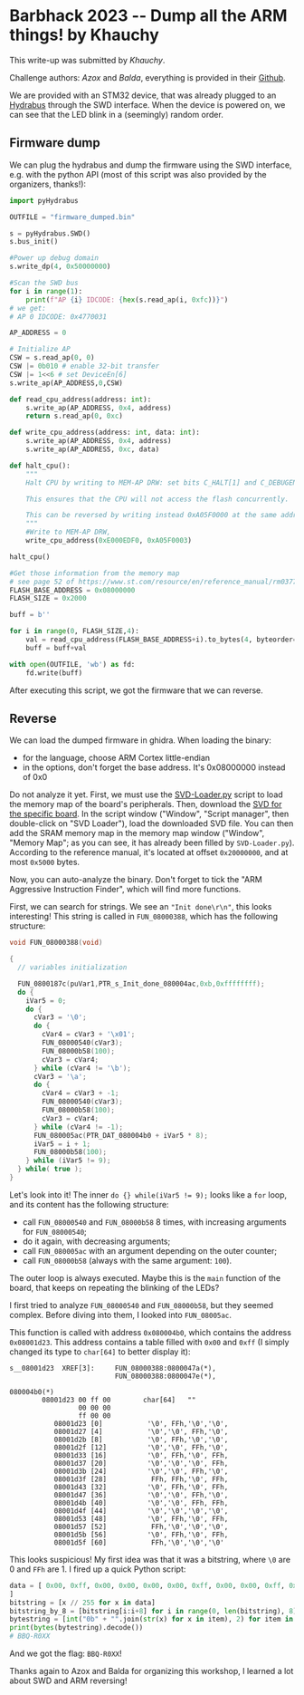 # Barbhack 2023 -- Dump all the ARM things! by Khauchy

This write-up was submitted by *Khauchy*.

Challenge authors: *Azox* and *Balda*, everything is provided in their [Github](https://github.com/0x8008135/talks/tree/main/23-barbhack/).

We are provided with an STM32 device, that was already plugged to an [Hydrabus](https://hydrabus.com/) through the SWD interface.
When the device is powered on, we can see that the LED blink in a (seemingly) random order.

## Firmware dump

We can plug the hydrabus and dump the firmware using the SWD interface, e.g. with the python API (most of this script was also provided by the organizers, thanks!):

```python
import pyHydrabus

OUTFILE = "firmware_dumped.bin"

s = pyHydrabus.SWD()
s.bus_init()

#Power up debug domain
s.write_dp(4, 0x50000000)

#Scan the SWD bus
for i in range(1):
    print(f"AP {i} IDCODE: {hex(s.read_ap(i, 0xfc))}")
# we get:
# AP 0 IDCODE: 0x4770031

AP_ADDRESS = 0

# Initialize AP
CSW = s.read_ap(0, 0)
CSW |= 0b010 # enable 32-bit transfer
CSW |= 1<<6 # set DeviceEn[6]
s.write_ap(AP_ADDRESS,0,CSW)

def read_cpu_address(address: int):
    s.write_ap(AP_ADDRESS, 0x4, address)
    return s.read_ap(0, 0xc)

def write_cpu_address(address: int, data: int):
    s.write_ap(AP_ADDRESS, 0x4, address)
    s.write_ap(AP_ADDRESS, 0xc, data)

def halt_cpu():
    """
    Halt CPU by writing to MEM-AP DRW: set bits C_HALT[1] and C_DEBUGEN[0]

    This ensures that the CPU will not access the flash concurrently.

    This can be reversed by writing instead 0xA05F0000 at the same address.
    """
    #Write to MEM-AP DRW, 
    write_cpu_address(0xE000EDF0, 0xA05F0003)

halt_cpu()

#Get those information from the memory map
# see page 52 of https://www.st.com/resource/en/reference_manual/rm0377-ultralowpower-stm32l0x1-advanced-armbased-32bit-mcus-stmicroelectronics.pdf
FLASH_BASE_ADDRESS = 0x08000000
FLASH_SIZE = 0x2000

buff = b''

for i in range(0, FLASH_SIZE,4):
    val = read_cpu_address(FLASH_BASE_ADDRESS+i).to_bytes(4, byteorder="little")
    buff = buff+val

with open(OUTFILE, 'wb') as fd:
    fd.write(buff)
```

After executing this script, we got the firmware that we can reverse.

## Reverse

We can load the dumped firmware in ghidra.
When loading the binary:

- for the language, choose ARM Cortex little-endian
- in the options, don't forget the base address. It's 0x08000000 instead of 0x0

Do not analyze it yet.
First, we must use the [SVD-Loader.py](https://github.com/leveldown-security/SVD-Loader-Ghidra) script to load the memory map of the board's peripherals.
Then, download the [SVD for the specific board](https://github.com/cmsis-svd/cmsis-svd/).
In the script window ("Window", "Script manager", then double-click on "SVD Loader"), load the downloaded SVD file.
You can then add the SRAM memory map in the memory map window ("Window", "Memory Map"; as you can see, it has already been filled by `SVD-Loader.py`).
According to the reference manual, it's located at offset `0x20000000`, and at most `0x5000` bytes.

Now, you can auto-analyze the binary.
Don't forget to tick the "ARM Aggressive Instruction Finder", which will find more functions.

First, we can search for strings.
We see an `"Init done\r\n"`, this looks interesting!
This string is called in `FUN_08000388`, which has the following structure:

```c
void FUN_08000388(void)

{
  // variables initialization

  FUN_0800187c(puVar1,PTR_s_Init_done_080004ac,0xb,0xffffffff);
  do {
    iVar5 = 0;
    do {
      cVar3 = '\0';
      do {
        cVar4 = cVar3 + '\x01';
        FUN_08000540(cVar3);
        FUN_08000b58(100);
        cVar3 = cVar4;
      } while (cVar4 != '\b');
      cVar3 = '\a';
      do {
        cVar4 = cVar3 + -1;
        FUN_08000540(cVar3);
        FUN_08000b58(100);
        cVar3 = cVar4;
      } while (cVar4 != -1);
      FUN_080005ac(PTR_DAT_080004b0 + iVar5 * 8);
      iVar5 = i + 1;
      FUN_08000b58(100);
    } while (iVar5 != 9);
  } while( true );
}
```

Let's look into it!
The inner `do {} while(iVar5 != 9);` looks like a `for` loop, and its content has the following structure:

- call `FUN_08000540` and `FUN_08000b58` 8 times, with increasing arguments for `FUN_08000540`;
- do it again, with decreasing arguments;
- call `FUN_080005ac` with an argument depending on the outer counter;
- call `FUN_08000b58` (always with the same argument: `100`).

The outer loop is always executed.
Maybe this is the `main` function of the board, that keeps on repeating the blinking of the LEDs?

I first tried to analyze `FUN_08000540` and `FUN_08000b58`, but they seemed complex.
Before diving into them, I looked into `FUN_08005ac`.

This function is called with address `0x080004b0`, which contains the address `0x08001d23`.
This address contains a table filled with `0x00` and `0xff` (I simply changed its type to `char[64]` to better display it):

```
s__08001d23  XREF[3]:     FUN_08000388:0800047a(*), 
                          FUN_08000388:0800047e(*), 
                                                                               080004b0(*)  
        08001d23 00 ff 00        char[64]   ""
                 00 00 00 
                 ff 00 00 
           08001d23 [0]           '\0', FFh,'\0','\0',
           08001d27 [4]           '\0','\0', FFh,'\0',
           08001d2b [8]           '\0', FFh,'\0','\0',
           08001d2f [12]          '\0','\0', FFh,'\0',
           08001d33 [16]          '\0', FFh,'\0', FFh,
           08001d37 [20]          '\0','\0','\0', FFh,
           08001d3b [24]          '\0','\0', FFh,'\0',
           08001d3f [28]           FFh, FFh,'\0', FFh,
           08001d43 [32]          '\0', FFh,'\0', FFh,
           08001d47 [36]          '\0','\0', FFh,'\0',
           08001d4b [40]          '\0','\0', FFh, FFh,
           08001d4f [44]          '\0','\0','\0','\0',
           08001d53 [48]          '\0', FFh,'\0', FFh,
           08001d57 [52]           FFh,'\0','\0','\0',
           08001d5b [56]          '\0', FFh,'\0', FFh,
           08001d5f [60]           FFh,'\0','\0','\0'
```

This looks suspicious!
My first idea was that it was a bitstring, where `\0` are 0 and `FFh` are 1.
I fired up a quick Python script:

```python
data = [ 0x00, 0xff, 0x00, 0x00, 0x00, 0x00, 0xff, 0x00, 0x00, 0xff, 0x00, 0x00, 0x00, 0x00, 0xff, 0x00, 0x00, 0xff, 0x00, 0xff, 0x00, 0x00, 0x00, 0xff, 0x00, 0x00, 0xff, 0x00, 0xff, 0xff, 0x00, 0xff, 0x00, 0xff, 0x00, 0xff, 0x00, 0x00, 0xff, 0x00, 0x00, 0x00, 0xff, 0xff, 0x00, 0x00, 0x00, 0x00, 0x00, 0xff, 0x00, 0xff, 0xff, 0x00, 0x00, 0x00, 0x00, 0xff, 0x00, 0xff, 0xff, 0x00, 0x00, 0x00
]
bitstring = [x // 255 for x in data]
bitstring_by_8 = [bitstring[i:i+8] for i in range(0, len(bitstring), 8)]
bytestring = [int("0b" + "".join(str(x) for x in item), 2) for item in bitstring_by_8]
print(bytes(bytestring).decode())
# BBQ-R0XX
```

And we got the flag: `BBQ-R0XX`!

Thanks again to Azox and Balda for organizing this workshop, I learned a lot about SWD and ARM reversing!
